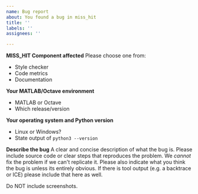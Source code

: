 ```yaml
---
name: Bug report
about: You found a bug in miss_hit
title: ''
labels: ''
assignees: ''

---
```


**MISS_HIT Component affected**
Please choose one from:
* Style checker
* Code metrics
* Documentation

**Your MATLAB/Octave environment**
* MATLAB or Octave
* Which release/version

**Your operating system and Python version**
* Linux or Windows?
* State output of `python3 --version`

**Describe the bug**
A clear and concise description of what the bug is. Please include source code or clear steps that reproduces the problem. We *cannot* fix the problem if we can't replicate it. Please also indicate what you think the bug is unless its entirely obvious. If there is tool output (e.g. a backtrace or ICE) please include that here as well.

Do NOT include screenshots.
